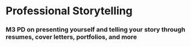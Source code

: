 # Professional Storytelling
### M3 PD on presenting yourself and telling your story through resumes, cover letters, portfolios, and more 
